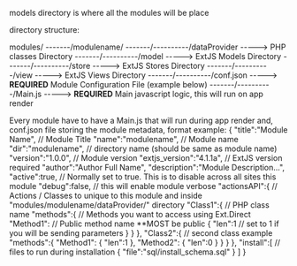 models directory is where all the modules will be place

directory structure:

modules/
-------/modulename/
-------/----------/dataProvider -----> PHP classes Directory
-------/----------/model        -----> ExtJS Models Directory
-------/----------/store        -----> ExtJS Stores Directory
-------/----------/view         -----> ExtJS Views Directory
-------/----------/conf.json    -----> **REQUIRED** Module Configuration File (example below)
-------/----------/Main.js      -----> **REQUIRED** Main javascript logic, this will run on app render

Every module have to have a Main.js that will run during app render and,
conf.json file storing the module metadata, format example:
{
	"title":"Module Name",              // Module Title
	"name":"modulename",                // Module name
	"dir":"modulename",                 // directory name (should be same as module name)
	"version":"1.0.0",                  // Module version
	"extjs_version":"4.1.1a",           // ExtJS version required
	"author":"Author Full Name",
	"description":"Module Description...",
	"active":true,                      // Normally set to true. This is to disable across all sites this module
	"debug":false,                      // this will enable module verbose
    "actionsAPI":{                      // Actions / Classes to unique to this module and inside "modules/modulename/dataProvider/" directory
		"Class1":{                      // PHP class name
			"methods":{                 // Methods you want to access using Ext.Direct
				"Method1":              // Public method name **MOST be public
				{
					"len":1             // set to 1 if you will be sending parameters
				}
			}
		},
		"Class2":{                      // second class example
			"methods":{
				"Method1":
				{
					"len":1
				},
				"Method2":
				{
					"len":0
				}
			}
		}
	},
	"install":[                         // files to run during installation
		{
			"file":"sql/install_schema.sql"
		}
	]
}
